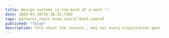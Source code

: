 ```yaml
---
title: Design systems is too much of a work !!
date: 2020-01-10T16:38:25.728Z
tags: patterns,react-hook,usecallback,useref
published: "false"
description: Talk about the reasons , why not every organization goes for design systems. Especially the small organizations.
---
```

